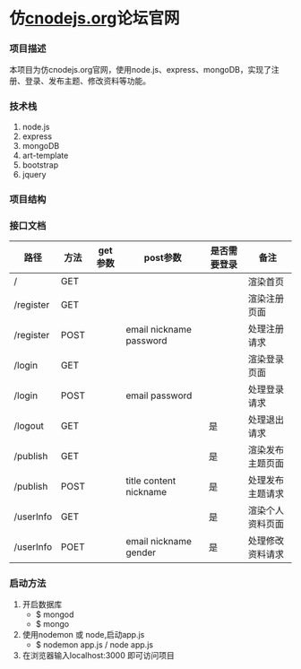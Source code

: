 # 仿[cnodejs.org](cnodejs.org)论坛官网

### 项目描述
本项目为仿cnodejs.org官网，使用node.js、express、mongoDB，实现了注册、登录、发布主题、修改资料等功能。

### 技术栈
1. node.js
2. express
3. mongoDB
4. art-template
5. bootstrap
6. jquery

### 项目结构

### 接口文档
|路径|方法|get参数|post参数|是否需要登录|备注|
|--|--|--|--|--|--|
|/|GET||||渲染首页|
|/register|GET||||渲染注册页面|
|/register|POST||email nickname password||处理注册请求|
|/login|GET||||渲染登录页面|
|/login|POST||email password||处理登录请求|
|/logout|GET|||是|处理退出请求|
|/publish|GET|||是|渲染发布主题页面|
|/publish|POST||title content nickname|是|处理发布主题请求|
|/userInfo|GET|||是|渲染个人资料页面|
|/userInfo|POET||email nickname gender|是|处理修改资料请求|

### 启动方法
1. 开启数据库 
    * $ mongod
    * $ mongo
2. 使用nodemon 或 node,启动app.js
    * $ nodemon app.js / node app.js
3. 在浏览器输入localhost:3000 即可访问项目